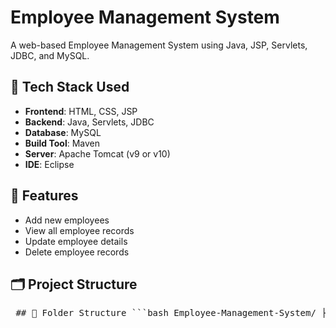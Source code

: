# Employee Management System

A web-based Employee Management System using Java, JSP, Servlets, JDBC, and MySQL.

## 🧰 Tech Stack Used

- **Frontend**: HTML, CSS, JSP
- **Backend**: Java, Servlets, JDBC
- **Database**: MySQL
- **Build Tool**: Maven
- **Server**: Apache Tomcat (v9 or v10)
- **IDE**: Eclipse

## 📌 Features

- Add new employees  
- View all employee records  
- Update employee details  
- Delete employee records  

## 🗂️ Project Structure
<pre lang="markdown"> ## 📁 Folder Structure ```bash Employee-Management-System/ ├── src/ │ └── main/ │ ├── java/com/example/ems/ │ │ ├── controller/ # Servlets (AddEmployee, DeleteEmployee, etc.) │ │ ├── dao/ # DAO layer (DBConnection, EmpDao) │ │ ├── model/ # Employee model │ │ └── service/ # Business logic (Addingservice, SearchandUpdate) │ └── webapp/ │ ├── WEB-INF/ │ │ └── web.xml # Deployment descriptor │ ├── addemployee.html │ ├── delete.html │ ├── employee.html │ ├── manage.html │ ├── success.jsp │ ├── update.html │ ├── updateemployee.jsp │ └── viewemployee.jsp # JSP & HTML pages ├── pom.xml └── README.md ``` </pre>

